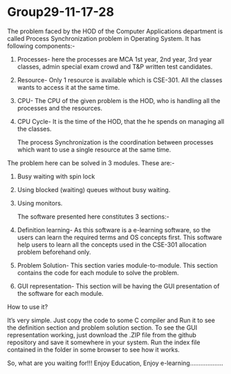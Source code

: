 Group29-11-17-28
================

The problem faced by the HOD of the Computer Applications department is called Process Synchronization problem 
in Operating System. It has following components:-

1.	Processes- here the processes are MCA 1st year, 2nd year, 3rd year classes,
  	admin special exam crowd and T&P written test candidates.
2.	Resource- Only 1 resource is available which is CSE-301. All the classes wants to access it at the same time.
3.	CPU- The CPU of the given problem is the HOD, who is handling all the processes and the resources.
4.	CPU Cycle- It is the time of the HOD, that the he spends on managing all the classes.
    
    The process Synchronization is the coordination between processes which want to use a single resource at the same time. 
    
The problem here can be solved in 3 modules. These are:-

1.	Busy waiting with spin lock
2.	Using blocked (waiting) queues without busy waiting.
3.	Using monitors.

    The software presented here constitutes 3 sections:-
1.	Definition learning- As this software is a e-learning software, so the users can learn the required terms 
    and OS concepts first. This software help users to learn all the concepts used in the CSE-301 allocation problem
    beforehand only.
2.	Problem Solution- This section varies module-to-module. This section contains the code for each module to
    solve the problem.
3.	GUI representation- This section will be having the GUI presentation of the software for each module. 


How to use it?

It’s very simple. Just copy the code to some C compiler and Run it to see the definition section and problem solution 
section. 
To see the GUI representation working, just download the .ZIP file from the github repository and save it somewhere in
your system. Run the index file contained in the folder in some browser to see how it works.

 
  So, what are you waiting for!!!
    Enjoy Education, Enjoy e-learning……………….  
